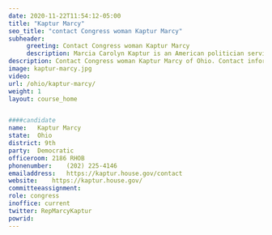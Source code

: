 ```yaml
---
date: 2020-11-22T11:54:12-05:00
title: "Kaptur Marcy"
seo_title: "contact Congress woman Kaptur Marcy"
subheader:
     greeting: Contact Congress woman Kaptur Marcy 
     description: Marcia Carolyn Kaptur is an American politician serving as the U.S. Representative for Ohio's 9th congressional district. She is a member of the Democratic Party. The district stretches from Kaptur's hometown of Toledo to Cleveland. 
description: Contact Congress woman Kaptur Marcy of Ohio. Contact information for Kaptur Marcy includes email address, phone number, and mailing address.
image: kaptur-marcy.jpg
video: 
url: /ohio/kaptur-marcy/
weight: 1
layout: course_home


####candidate
name:	Kaptur Marcy
state:	Ohio
district: 9th
party:	Democratic
officeroom:	2186 RHOB
phonenumber:	(202) 225-4146
emailaddress:	https://kaptur.house.gov/contact
website:	https://kaptur.house.gov/
committeeassignment: 
role: congress
inoffice: current
twitter: RepMarcyKaptur
powrid: 
---
```


